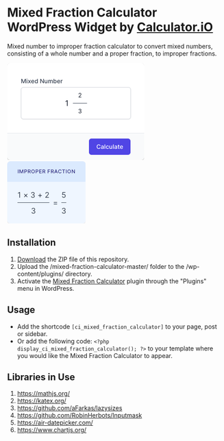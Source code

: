 # Mixed Fraction Calculator WordPress Widget by [Calculator.iO](https://www.calculator.io/ "Calculator.iO Homepage")

Mixed number to improper fraction calculator to convert mixed numbers, consisting of a whole number and a proper fraction, to improper fractions.

![Mixed Fraction Calculator Input Form](/assets/images/screenshot-1.png "Mixed Fraction Calculator Input Form")
![Mixed Fraction Calculator Calculation Results](/assets/images/screenshot-2.png "Mixed Fraction Calculator Calculation Results")

## Installation

1. [Download](https://github.com/pub-calculator-io/age-calculator/archive/refs/heads/master.zip) the ZIP file of this repository.
2. Upload the /mixed-fraction-calculator-master/ folder to the /wp-content/plugins/ directory.
3. Activate the [Mixed Fraction Calculator](https://www.calculator.io/mixed-fraction-calculator/ "Mixed Fraction Calculator Homepage") plugin through the "Plugins" menu in WordPress.

## Usage
* Add the shortcode `[ci_mixed_fraction_calculator]` to your page, post or sidebar.
* Or add the following code: `<?php display_ci_mixed_fraction_calculator(); ?>` to your template where you would like the Mixed Fraction Calculator to appear.

## Libraries in Use
1. https://mathjs.org/
2. https://katex.org/
3. https://github.com/aFarkas/lazysizes
4. https://github.com/RobinHerbots/Inputmask
5. https://air-datepicker.com/
6. https://www.chartjs.org/
